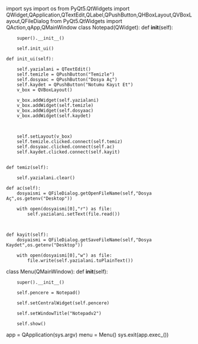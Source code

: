 import sys
import os
from PyQt5.QtWidgets import QWidget,QApplication,QTextEdit,QLabel,QPushButton,QHBoxLayout,QVBoxLayout,QFileDialog
from PyQt5.QtWidgets import QAction,qApp,QMainWindow
class Notepad(QWidget):
    def __init__(self):

        super().__init__()

        self.init_ui()
        
    def init_ui(self):
        
        self.yazialani = QTextEdit()
        self.temizle = QPushButton("Temizle")
        self.dosyaac = QPushButton("Dosya Aç")
        self.kaydet = QPushButton("Notumu Kayıt Et")
        v_box = QVBoxLayout()

        v_box.addWidget(self.yazialani)
        v_box.addWidget(self.temizle)
        v_box.addWidget(self.dosyaac)
        v_box.addWidget(self.kaydet)
        


        self.setLayout(v_box)
        self.temizle.clicked.connect(self.temiz)
        self.dosyaac.clicked.connect(self.ac)
        self.kaydet.clicked.connect(self.kayit)


    def temiz(self):
        
        self.yazialani.clear()
    
    def ac(self):
        dosyaismi = QFileDialog.getOpenFileName(self,"Dosya Aç",os.getenv("Desktop"))
        
        with open(dosyaismi[0],"r") as file:
            self.yazialani.setText(file.read())



    def kayit(self):
        dosyaismi = QFileDialog.getSaveFileName(self,"Dosya Kaydet",os.getenv("Desktop"))

        with open(dosyaismi[0],"w") as file:
            file.write(self.yazialani.toPlainText())        

class Menu(QMainWindow):
    def __init__(self):
        
        super().__init__()
        
        self.pencere = Notepad()
        
        self.setCentralWidget(self.pencere)
        
        self.setWindowTitle("Notepadv2")

        self.show()









        


app = QApplication(sys.argv)
menu = Menu()
sys.exit(app.exec_())
